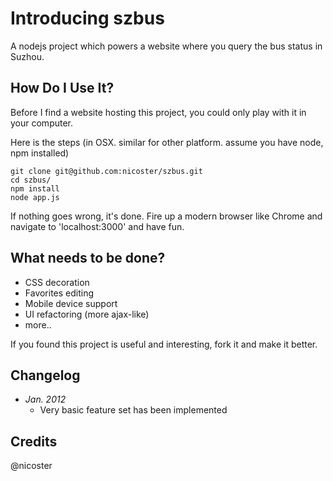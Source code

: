 # Introducing szbus
A nodejs project which powers a website where you query the bus status in Suzhou. 


## How Do I Use It?
Before I find a website hosting this project, you could only play with it in your computer.

Here is the steps (in OSX. similar for other platform. assume you have node, npm installed)

    git clone git@github.com:nicoster/szbus.git
    cd szbus/
    npm install
    node app.js


If nothing goes wrong, it's done. Fire up a modern browser like Chrome and navigate to 'localhost:3000' and have fun.

## What needs to be done?
* CSS decoration
* Favorites editing
* Mobile device support
* UI refactoring (more ajax-like)
* more.. 

If you found this project is useful and interesting, fork it and make it better.

## Changelog
* _Jan. 2012_ 
  * Very basic feature set has been implemented

## Credits
@nicoster